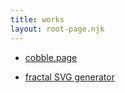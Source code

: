 ```yaml
---
title: works
layout: root-page.njk
---
```


* [cobble.page](http://cobble.page)

* [fractal SVG generator](/projects/fractal-svg/)
